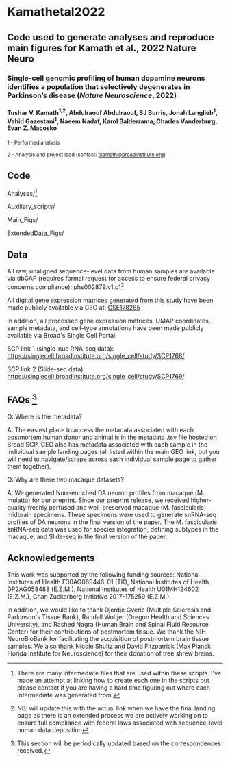 # Kamathetal2022
## Code used to generate analyses and reproduce main figures for Kamath et al., 2022 Nature Neuro

### Single-cell genomic profiling of human dopamine neurons identifies a population that selectively degenerates in Parkinson’s disease (_Nature Neuroscience_, 2022)
#### Tushar V. Kamath<sup>1,2</sup>, Abdulraouf Abdulraouf, SJ Burris, Jonah Langlieb<sup>1</sup>, Vahid Gazestani<sup>1</sup>, Naeem Nadaf, Karol Balderrama, Charles Vanderburg, Evan Z. Macosko

<sup>1 -  Performed analysis</sup>

<sup>2 - Analysis and project lead (contact: tkamath@broadinstitute.org)</sup> 

## Code

Analyses/[^1]

Auxiliary_scripts/

Main_Figs/

ExtendedData_Figs/

## Data
All raw, unaligned sequence-level data from human samples are available via dbGAP (requires formal request for access to ensure federal privacy concerns compliance): phs002879.v1.p1[^2]



All digital gene expression matrices generated from this study have been made publicly available via GEO at: [GSE178265](https://www.ncbi.nlm.nih.gov/geo/query/acc.cgi?acc=GSE178265)

In addition, all processed gene expression matrices, UMAP coordinates, sample metadata, and cell-type annotations have been made publicly available via Broad's Single Cell Portal:

SCP link 1 (single-nuc RNA-seq data): https://singlecell.broadinstitute.org/single_cell/study/SCP1768/

SCP link 2 (Slide-seq data): https://singlecell.broadinstitute.org/single_cell/study/SCP1769/

## FAQs  [^3]
Q: Where is the metadata?

A: The easiest place to access the metadata associated with each postmortem human donor and animal is in the metadata .tsv file hosted on Broad SCP. GEO also has metadata associated with each sample in the individual sample landing pages (all listed within the main GEO link, but you will need to navigate/scrape across each individual sample page to gather them together).

Q: Why are there two macaque datasets?

A: We generated Nurr-enriched DA neuron profiles from macaque (M. mulatta) for our preprint. Since our preprint release, we received higher-quality freshly perfused and well-preserved macaque (M. fascicularis) midbrain specimens. These specimens were used to generate snRNA-seq profiles of DA neurons in the final version of the paper. The M. fascicularis snRNA-seq data was used for species integration, defining subtypes in the macaque, and Slide-seq in the final version of the paper.

## Acknowledgements
This work was supported by the following funding sources: National Institutes of Health F30AG069446-01 (TK), National Institutes of Health DP2AG058488 (E.Z.M.), National Institutes of Health U01MH124602 (E.Z.M.), Chan Zuckerberg Initiative 2017-175259 (E.Z.M.).

In addition, we would like to thank Djordje Gveric (Multiple Sclerosis and Parkinson's Tissue Bank), Randall Woltjer (Oregon Health and Sciences University), and Rashed Nagra (Human Brain and Spinal Fluid Resource Center) for their contributions of postmortem tissue. We thank the NIH NeuroBioBank for facilitating the acquisition of postmortem brain tissue samples. We also thank Nicole Shultz and David Fitzpatrick (Max Planck Florida Institute for Neuroscience) for their donation of tree shrew brains. 

[^1]: There are many intermediate files that are used within these scripts. I've made an attempt at linking how to create each one in the scripts but please contact if you are having a hard time figuring out where each intermediate was generated from.
[^2]: NB: will update this with the actual link when we have the final landing page as there is an extended process we are actively working on to ensure full compliance with federal laws associated with sequence-level human data deposition
[^3]: This section will be periodically updated based on the correspondences received.

